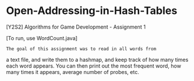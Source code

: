 # Open-Addressing-in-Hash-Tables
[Y2S2] Algorithms for Game Development - Assignment 1

[To run, use WordCount.java]

	The goal of this assignment was to read in all words from
a text file, and write them to a hashmap, and keep track of how
many times each word appears. You can then print out the most
frequent word, how many times it appears, average number of
probes, etc.
